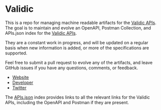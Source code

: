 # ValidicThis is a repo for managing machine readable artifacts for the [Validic APIs](https://validic.com). The goal is to maintain and evolve an OpenAPI, Postman Collection, and APIs.json index for the [Validic APIs](https://validic.com).They are a constant work in progress, and will be updated on a regular basis when new information is added, or more of the specifications are supported.Feel free to submit a pull request to evolve any of the artifacts, and leave GitHub issues if you have any questions, comments, or feedback.- [Website](https://validic.com)- [Developer](https://validic.com)- [Twitter](https://twitter.com/validic)The [APIs.json](https://github.com/api-evangelist/validic/blob/master/apis.json) index provides links to all the relevant links for the Validic APIs, including the OpenAPI and Postman if they are present.